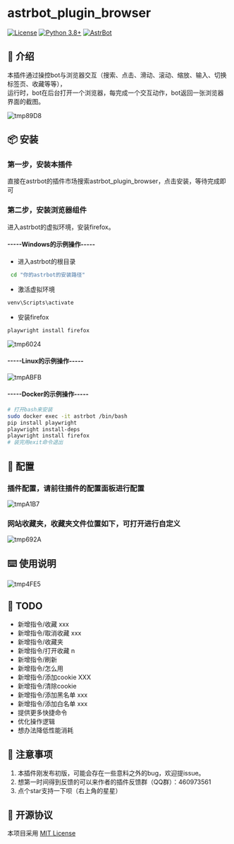# astrbot_plugin_browser


[![License](https://img.shields.io/badge/License-MIT-green.svg)](https://opensource.org/licenses/MIT)
[![Python 3.8+](https://img.shields.io/badge/Python-3.8%2B-blue.svg)](https://www.python.org/)
[![AstrBot](https://img.shields.io/badge/AstrBot-3.4%2B-orange.svg)](https://github.com/Soulter/AstrBot)

## 🤝 介绍
本插件通过操控bot与浏览器交互（搜索、点击、滑动、滚动、缩放、输入、切换标签页、收藏等等），  
运行时，bot在后台打开一个浏览器，每完成一个交互动作，bot返回一张浏览器界面的截图。

![tmp89D8](https://github.com/user-attachments/assets/1461c5f4-a918-4930-8ca7-b3a4701bf74c)

## 📦 安装

### 第一步，安装本插件
直接在astrbot的插件市场搜索astrbot_plugin_browser，点击安装，等待完成即可

### 第二步，安装浏览器组件
进入astrbot的虚拟环境，安装firefox。
#### -----Windows的示例操作-----
- 进入astrbot的根目录
```bash
 cd "你的astrbot的安装路径"
```
- 激活虚拟环境
```bash
venv\Scripts\activate
```
- 安装firefox
```bash
playwright install firefox
```
![tmp6024](https://github.com/user-attachments/assets/d2cd2c3e-4f77-427f-8c3c-b5407e7b0f6b)

#### -----Linux的示例操作-----
![tmpABFB](https://github.com/user-attachments/assets/646edf2d-22fe-40ad-8876-aad285cf7aca)
#### -----Docker的示例操作-----

```bash
# 打开bash来安装
sudo docker exec -it astrbot /bin/bash
pip install playwright
playwright install-deps
playwright install firefox
# 装完用exit命令退出
```
## 🤝 配置
### 插件配置，请前往插件的配置面板进行配置
  ![tmpA1B7](https://github.com/user-attachments/assets/9ca5bd1a-80fb-41cc-a9d7-acb66c841af7)
### 网站收藏夹，收藏夹文件位置如下，可打开进行自定义
  ![tmp692A](https://github.com/user-attachments/assets/d809f0f4-308f-4ad2-a555-e79ac72f3154)

## ⌨️ 使用说明
![tmp4FE5](https://github.com/user-attachments/assets/365e4a07-5ada-4f60-ac0c-c0c562d9633e)


## 🤝 TODO
- 新增指令/收藏 xxx
- 新增指令/取消收藏 xxx
- 新增指令/收藏夹
- 新增指令/打开收藏 n
- 新增指令/刷新 
- 新增指令/怎么用 
- 新增指令/添加cookie XXX
- 新增指令/清除cookie
- 新增指令/添加黑名单 xxx
- 新增指令/添加白名单 xxx
- 提供更多快捷命令
- 优化操作逻辑
- 想办法降低性能消耗


## 📌 注意事项
1. 本插件刚发布初版，可能会存在一些意料之外的bug，欢迎提issue。
2. 想第一时间得到反馈的可以来作者的插件反馈群（QQ群）：460973561
3. 点个star支持一下呗（右上角的星星）


## 📜 开源协议
本项目采用 [MIT License](LICENSE)
